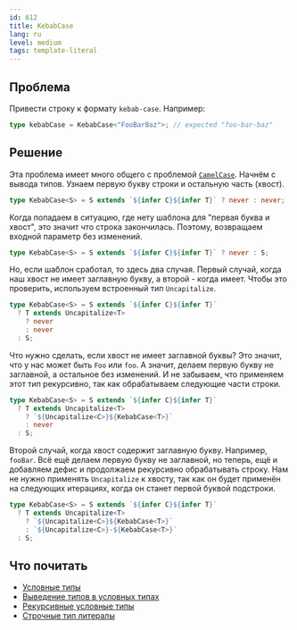```yaml
---
id: 612
title: KebabCase
lang: ru
level: medium
tags: template-literal
---
```


## Проблема

Привести строку к формату `kebab-case`.
Например:

```typescript
type kebabCase = KebabCase<"FooBarBaz">; // expected "foo-bar-baz"
```

## Решение

Эта проблема имеет много общего с проблемой [`CamelCase`](./hard-camelcase.md).
Начнём с вывода типов.
Узнаем первую букву строки и остальную часть (хвост).

```typescript
type KebabCase<S> = S extends `${infer C}${infer T}` ? never : never;
```

Когда попадаем в ситуацию, где нету шаблона для "первая буква и хвост", это значит что строка закончилась.
Поэтому, возвращаем входной параметр без изменений.

```typescript
type KebabCase<S> = S extends `${infer C}${infer T}` ? never : S;
```

Но, если шаблон сработал, то здесь два случая.
Первый случай, когда наш хвост не имеет заглавную букву, а второй - когда имеет.
Чтобы это проверить, используем встроенный тип `Uncapitalize`.

```typescript
type KebabCase<S> = S extends `${infer C}${infer T}`
  ? T extends Uncapitalize<T>
    ? never
    : never
  : S;
```

Что нужно сделать, если хвост не имеет заглавной буквы?
Это значит, что у нас может быть `Foo` или `foo`.
А значит, делаем первую букву не заглавной, а остальное без изменений.
И не забываем, что применяем этот тип рекурсивно, так как обрабатываем следующие части строки.

```typescript
type KebabCase<S> = S extends `${infer C}${infer T}`
  ? T extends Uncapitalize<T>
    ? `${Uncapitalize<C>}${KebabCase<T>}`
    : never
  : S;
```

Второй случай, когда хвост содержит заглавную букву.
Например, `fooBar`.
Всё ещё делаем первую букву не заглавной, но теперь, ещё и добавляем дефис и продолжаем рекурсивно обрабатывать строку.
Нам не нужно применять `Uncapitalize` к хвосту, так как он будет применён на следующих итерациях, когда он станет первой буквой подстроки.

```typescript
type KebabCase<S> = S extends `${infer C}${infer T}`
  ? T extends Uncapitalize<T>
    ? `${Uncapitalize<C>}${KebabCase<T>}`
    : `${Uncapitalize<C>}-${KebabCase<T>}`
  : S;
```

## Что почитать

- [Условные типы](https://www.typescriptlang.org/docs/handbook/2/conditional-types.html)
- [Выведение типов в условных типах](https://www.typescriptlang.org/docs/handbook/2/conditional-types.html#inferring-within-conditional-types)
- [Рекурсивные условные типы](https://www.typescriptlang.org/docs/handbook/release-notes/typescript-4-1.html#recursive-conditional-types)
- [Строчные тип литералы](https://www.typescriptlang.org/docs/handbook/release-notes/typescript-4-1.html#template-literal-types)
